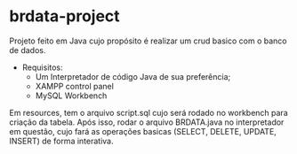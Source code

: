 # brdata-project


Projeto feito em Java cujo propósito é realizar um crud basico com o banco de dados. 

- Requisitos:
  - Um Interpretador de código Java de sua preferência;
  - XAMPP control panel
  - MySQL Workbench


Em resources, tem o arquivo script.sql cujo será rodado no workbench para criação da tabela. Após isso, rodar o arquivo BRDATA.java no interpretador em questão, cujo fará as operações basicas (SELECT, DELETE, UPDATE, INSERT) de forma interativa.
